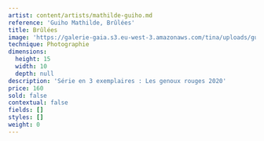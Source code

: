 ```yaml
---
artist: content/artists/mathilde-guiho.md
reference: 'Guiho Mathilde, Brûlées'
title: Brûlées
image: 'https://galerie-gaia.s3.eu-west-3.amazonaws.com/tina/uploads/guiho-mathilde/galerie-gaia-mathilde-guiho-brulee-15x10.jpg'
technique: Photographie
dimensions:
  height: 15
  width: 10
  depth: null
description: 'Série en 3 exemplaires : Les genoux rouges 2020'
price: 160
sold: false
contextual: false
fields: []
styles: []
weight: 0
---
```


